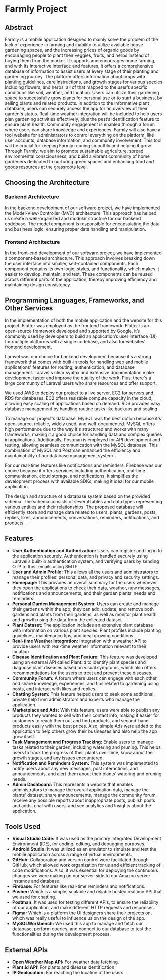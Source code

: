 # Farmly Project

## Abstract

Farmly is a mobile application designed to mainly solve the problem of the lack of experience in farming and inability to utilize available house gardening spaces, and the increasing prices of organic goods by encouraging people to plant their veggies, fruits, and herbs instead of buying them from the market. It supports and encourages home farming, and with its interactive interface and features, it offers a comprehensive database of information to assist users at every stage of their planting and gardening journey. The platform offers information about crops with planting guidelines, care instructions, and growth stages for various species including flowers, and herbs, all of that mapped to the user’s specific conditions like soil, weather, and location. Users can utilize their gardening space to successfully grow plants for personal use or to start a business, by selling plants and related products. In addition to the informative plant database, users can securely access the app for an overview of their garden's status. Real-time weather integration will be included to help users plan gardening activities effectively, plus the pest’s identification feature to ensure plant health. Community engagement is enabled through a forum where users can share knowledge and experiences. Farmly will also have a tool website for administrators to control everything on the platform, like user accounts, database information, and community involvement. This tool will be crucial for keeping Farmly running smoothly and helping it grow. Through Farmly, we aim to promote sustainable agriculture, spread environmental consciousness, and build a vibrant community of home gardeners dedicated to nurturing green spaces and enhancing food and goods resources at the grassroots level.

## Choosing the Architecture

### Backend Architecture

In the backend development of our software project, we have implemented the Model-View-Controller (MVC) architecture. This approach has helped us create a well-organized and modular structure for our backend codebase. The model component is responsible for encapsulating the data and business logic, ensuring proper data handling and manipulation.

### Frontend Architecture

In the front-end development of our software project, we have implemented a component-based architecture. This approach involves breaking down the user interface into smaller, self-contained components. Each component contains its own logic, styles, and functionality, which makes it easier to develop, maintain, and test. These components can be reused across different parts of the application, thereby improving efficiency and maintaining design consistency.

## Programming Languages, Frameworks, and Other Services

In the implementation of both the mobile application and the website for this project, Flutter was employed as the frontend framework. Flutter is an open-source framework developed and supported by Google, it’s commonly used by developers to build an application’s user interface (UI) for multiple platforms with a single codebase, and also for websites’ frontend development.

Laravel was our choice for backend development because it's a strong framework that comes with built-in tools for handling web and mobile applications' features for routing, authentication, and database management. Laravel's clear syntax and extensive documentation make development faster and improve the quality of the work. Plus, there's a large community of Laravel users who share resources and offer support.

We used AWS to deploy our project to a live server, EC2 for servers and RDS for databases. EC2 offers resizable compute capacity in the cloud, allowing easy scaling of applications based on demand. RDS provides easy database management by handling routine tasks like backups and scaling.

To manage our project's database, MySQL was the best option because it's open-source, reliable, widely used, and well-documented. MySQL offers high performance due to the way it's structured and works with many frameworks, making it a good choice for handling data and complex queries in applications. Additionally, Postman is employed for API development and testing, allowing seamless communication with the MySQL database. This combination of MySQL and Postman enhanced the efficiency and maintainability of our database management system.

For our real-time features like notifications and reminders, Firebase was our choice because it offers services including authentication, real-time communication, cloud storage, and notifications. It simplifies the development process with available SDKs, making it ideal for our mobile application.

The design and structure of a database system based on the provided schema. The schema consists of several tables and data types representing various entities and their relationships. The proposed database will efficiently store and manage data related to users, plants, gardens, posts, replies, likes, announcements, conversations, reminders, notifications, and products.

## Features

- **User Authentication and Authorization:** Users can register and log in to the application securely. Authentication is handled securely using Laravel’s built-in authentication system, and verifying users by sending OTP to their emails using SMTP.
- **User and Admin Profile:** This allows all the users and administrators to manage their profiles’ personal data, and privacy and security settings.
- **Homepage:** This provides an overall summary for the users whenever they open the applications to check their data, weather, new messages, notifications and announcements, and their garden plants’ needs and reminders.
- **Personal Garden Management System:** Users can create and manage their gardens within the app, they can add, update, and remove both gardens and plants from their gardens, as well as monitor plant health and growth using the data from the collected dataset.
- **Plant Dataset:** The application includes an extensive plant database with information on various plant species. Plant profiles include planting guidelines, maintenance tips, and ideal growing conditions.
- **Real-time Weather Integration:** Integration with a weather API to provide users with real-time weather information relevant to their location.
- **Disease Identification and Plant Feature:** This feature was developed using an external API called Plant.id to identify plant species and diagnose plant diseases based on visual symptoms, which also offers recommendations for the users to treat and prevent these diseases.
- **Community Forum:** A forum where users can engage with each other, and share knowledge, experiences, and tips related to gardening using posts, and interact with likes and replies.
- **Chatting System:** This feature helped users to seek some additional, private help from administrators and experts who manage the application.
- **Marketplace and Ads:** With this feature, users were able to publish any products they wanted to sell with their contact info, making it easier for customers to reach them out and find products, and second-hand products easily with the best prices. Also, simple Ads were added to the application to help others grow their businesses and also help the app grow itself.
- **Task Management and Progress Tracking:** Enable users to manage tasks related to their garden, including watering and pruning. This helps users to track the progress of their plants over time, know about the growth stages, and any issues encountered.
- **Notification and Reminders System:** This system was implemented to notify users about any new messages, post interactions, and announcements, and alert them about their plants’ watering and pruning needs.
- **Admin Dashboard:** This represents a website that enables administrators to manage the overall application data, manage the plants’ dataset, share announcements, manage the community forum, receive any possible reports about inappropriate posts, publish posts and adds, chat with users, and see analytics and Insights about the application.

## Tools Used

- **Visual Studio Code:** It was used as the primary Integrated Development Environment (IDE), for coding, editing, and debugging purposes.
- **Android Studio:** It was utilized as an emulator to simulate and test the mobile application across a range of virtual environments.
- **GitHub:** Collaboration and version control were facilitated through GitHub, which allowed work organization for us and efficient tracking of code modifications. Also, it was essential for deploying the continuous changes we were making on our server-side to our Amazon server instance and database.
- **Firebase:** For features like real-time reminders and notifications.
- **Pusher:** Which is a simple, scalable and reliable hosted realtime API that we used for chatting.
- **Postman:** It was used for testing different APIs, to ensure the reliability of our application, and make different HTTP requests and responses.
- **Figma:** Which is a platform the UI designers share their projects on, which was really useful to influence us on the design of the app.
- **MySQLWorkbench:** We used this app to manage and fetch our database, perform queries, and connect to our database to test the functionalities during the development process.

## External APIs

- **Open Weather Map API:** For weather data fetching.
- **Plant.id API:** For plants and disease identification.
- **IP Geolocation:** For reaching the location of the users.

